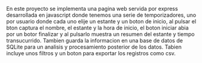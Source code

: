 En este proyecto se implementa una pagina web servida por express desarrollada en javascript donde tenemos una serie de temporizadores, uno por usuario donde cada uno elije un estante y un boton de inicio, al pulsar el bton captura el nombre, el estante y la hora de inicio, el boton iniciar abia por un botor finalizar y al pulsarlo muestra un resumen del estante y tiempo transucurrido. Tambien guarda la informacion en una base de datos de SQLite para un analisis y procesamiento posterior de los datos. Tabien incluye unos filtros y un boton para exportar los registros como csv.
